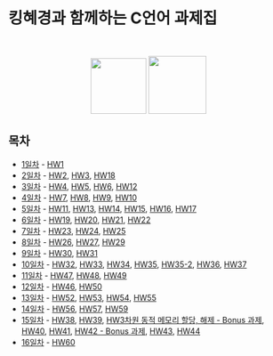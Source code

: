 # 킹혜경과 함께하는 C언어 과제집
<br>

<p align="center">
    <img width="100" src="https://img.shields.io/badge/Language-C-EFC050?style=flat"/>
    <img width="104" src="https://img.shields.io/badge/Class-정혜경-EFC050?style=flat"/>
</p>

## 목차

- [1일차](./1일차/) - 
 [HW1](./1일차/HW1)
- [2일차](./2일차/) - 
 [HW2](./2일차/HW2), [HW3](./2일차/HW3), [HW18](./2일차/HW18)
- [3일차](./3일차/) - 
 [HW4](./3일차/HW4), [HW5](./3일차/HW5), [HW6](./3일차/HW6), [HW12](./3일차/HW12)
- [4일차](./4일차/) - 
 [HW7](./4일차/HW7), [HW8](./4일차/HW8), [HW9](./4일차/HW9), [HW10](./4일차/HW10)
- [5일차](./5일차/) - 
 [HW11](./5일차/HW11), [HW13](./5일차/HW13), [HW14](./5일차/HW14), [HW15](./5일차/HW15), [HW16](./5일차/HW16), [HW17](./5일차/HW17)
- [6일차](./6일차/) - 
 [HW19](./6일차/HW19), [HW20](./6일차/HW20), [HW21](./6일차/HW21), [HW22](./6일차/HW22)
- [7일차](./7일차/) - 
 [HW23](./7일차/HW23), [HW24](./7일차/HW24), [HW25](./7일차/HW25)
- [8일차](./8일차/) - 
 [HW26](./8일차/HW26), [HW27](./8일차/HW27), [HW29](./8일차/HW29)
- [9일차](./9일차/) - 
 [HW30](./9일차/HW30), [HW31](./9일차/HW31)
- [10일차](./10일차/) - 
 [HW32](./10일차/HW32), [HW33](./10일차/HW33), [HW34](./10일차/HW34), [HW35](./10일차/HW35), [HW35-2](./10일차/HW35-2), [HW36](./10일차/HW36), [HW37](./10일차/HW37)
- [11일차](./11일차/) - 
 [HW47](./11일차/HW47), [HW48](./11일차/HW48), [HW49](./11일차/HW49)
- [12일차](./12일차/) - 
 [HW46](./12일차/HW46), [HW50](./12일차/HW50)
- [13일차](./13일차/) - 
 [HW52](./13일차/HW52), [HW53](./13일차/HW53), [HW54](./13일차/HW54), [HW55](./13일차/HW55)
- [14일차](./14일차/) - 
 [HW56](./14일차/HW56), [HW57](./14일차/HW57), [HW59](./14일차/HW59)
- [15일차](./15일차/) - 
 [HW38](./15일차/HW38), [HW39](./15일차/HW39), [HW3차원 동적 메모리 할당, 해제 - Bonus 과제](./15일차/HW3차원%20동적%20메모리%20할당%2C%20해제%20-%20Bonus%20과제), [HW40](./15일차/HW40), [HW41](./15일차/HW41), [HW42 - Bonus 과제](./15일차/HW42%20-%20Bonus%20과제), [HW43](./15일차/HW43), [HW44](./15일차/HW44)
- [16일차](./16일차/) - 
 [HW60](./16일차/HW60)
 
